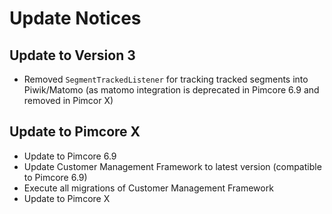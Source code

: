# Update Notices

## Update to Version 3
- Removed `SegmentTrackedListener` for tracking tracked segments into Piwik/Matomo 
  (as matomo integration is deprecated in Pimcore 6.9 and removed in Pimcor X)


## Update to Pimcore X
- Update to Pimcore 6.9
- Update Customer Management Framework to latest version (compatible to Pimcore 6.9)
- Execute all migrations of Customer Management Framework
- Update to Pimcore X